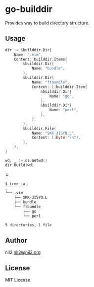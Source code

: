 go-builddir
============
Provides way to build directory structure.

Usage
-----
```go
dir := &builddir.Dir{
	Name: ".vim",
	Content: builddir.Items{
		&builddir.Dir{
			Name: "bundle",
		},
		&builddir.Dir{
			Name: "ftbundle",
			Content: []builddir.Item{
				&builddir.Dir{
					Name: "go",
				},
				&builddir.Dir{
					Name: "perl",
				},
			},
		},
		&builddir.File{
			Name: "SKK-JISYO.L",
			Content: []byte("\n"),
		},
	},
}

wd, _ := os.Getwd()
dir.Build(wd)
```

↓

```txt
$ tree -a
.
└── .vim
    ├── SKK-JISYO.L
    ├── bundle
    └── ftbundle
        ├── go
        └── perl

5 directories, 1 file
```

Author
------
nil2 <nil2@nil2.org>

License
-------
MIT License
